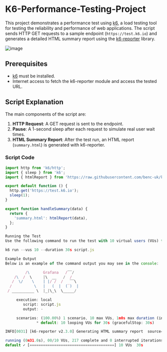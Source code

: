 # K6-Performance-Testing-Project
This project demonstrates a performance test using [k6](https://k6.io/), a load testing tool for testing the reliability and performance of web applications. The script sends HTTP GET requests to a sample endpoint (`https://test.k6.io`) and generates a detailed HTML summary report using the [k6-reporter](https://github.com/benc-uk/k6-reporter) library.

![image](https://github.com/user-attachments/assets/0551c727-eedb-4c3b-adeb-a21a7092ffd4)

## Prerequisites
- [k6](https://k6.io/docs/getting-started/installation/) must be installed.
- Internet access to fetch the k6-reporter module and access the tested URL.

## Script Explanation

The main components of the script are:
1. **HTTP Request**: A GET request is sent to the endpoint.
2. **Pause**: A 1-second sleep after each request to simulate real user wait times.
3. **HTML Summary Report**: After the test run, an HTML report (`summary.html`) is generated with k6-reporter.

### Script Code

```javascript
import http from 'k6/http';
import { sleep } from 'k6';
import { htmlReport } from 'https://raw.githubusercontent.com/benc-uk/k6-reporter/main/dist/bundle.js';

export default function () {
  http.get('https://test.k6.io');
  sleep(1);
}

export function handleSummary(data) {
  return {
    'summary.html': htmlReport(data),
  };
}

Running the Test
Use the following command to run the test with 10 virtual users (VUs) for a duration of 30 seconds:

k6 run --vus 10 --duration 30s script.js

Example Output
Below is an example of the command output you may see in the console:

         /\      Grafana   /‾‾/
    /\  /  \     |\  __   /  /
   /  \/    \    | |/ /  /   ‾‾\
  /          \   |   (  |  (‾)  |
 / __________ \  |_|\_\  \_____/

     execution: local
        script: script.js
        output: -

     scenarios: (100.00%) 1 scenario, 10 max VUs, 1m0s max duration (incl. graceful stop):
              * default: 10 looping VUs for 30s (gracefulStop: 30s)

INFO[0031] [k6-reporter v2.3.0] Generating HTML summary report  source=console

running (0m31.0s), 00/10 VUs, 217 complete and 0 interrupted iterations
default ✓ [======================================] 10 VUs  30s

